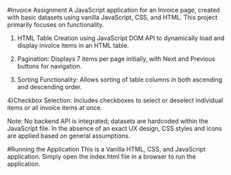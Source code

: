 #Invoice Assignment
A JavaScript application for an Invoice page, created with basic datasets using vanilla JavaScript, CSS, and HTML. This project primarily focuses on functionality.

1) HTML Table Creation using JavaScript DOM API to dynamically load and display invoice items in an HTML table.

2) Pagination: Displays 7 items per page initially, with Next and Previous buttons for navigation.

3) Sorting Functionality: Allows sorting of table columns in both ascending and descending order.

4)Checkbox Selection: Includes checkboxes to select or deselect individual items or all invoice items at once.

Note: No backend API is integrated; datasets are hardcoded within the JavaScript file. In the absence of an exact UX design, CSS styles and icons are applied based on general assumptions.

#Running the Application
This is a Vanilla HTML, CSS, and JavaScript application. Simply open the index.html file in a browser to run the application.

